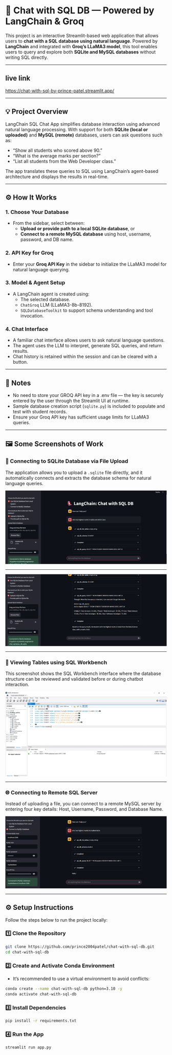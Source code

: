 # 🦜 Chat with SQL DB — Powered by LangChain & Groq

This project is an interactive Streamlit-based web application that allows users to **chat with a SQL database using natural language**. Powered by **LangChain** and integrated with **Groq’s LLaMA3 model**, this tool enables users to query and explore both **SQLite and MySQL databases** without writing SQL directly.

---
## live link
https://chat-with-sql-by-prince-patel.streamlit.app/

---
## 💡 Project Overview

LangChain SQL Chat App simplifies database interaction using advanced natural language processing. With support for both **SQLite (local or uploaded)** and **MySQL (remote)** databases, users can ask questions such as:

- “Show all students who scored above 90.”
- “What is the average marks per section?”
- “List all students from the Web Developer class.”

The app translates these queries to SQL using LangChain’s agent-based architecture and displays the results in real-time.

---

## ⚙️ How It Works

### 1. **Choose Your Database**
- From the sidebar, select between:
  - **Upload or provide path to a local SQLite database**, or
  - **Connect to a remote MySQL database** using host, username, password, and DB name.

### 2. **API Key for Groq**
- Enter your **Groq API Key** in the sidebar to initialize the LLaMA3 model for natural language querying.

### 3. **Model & Agent Setup**
- A LangChain agent is created using:
  - The selected database.
  - `ChatGroq` LLM (LLaMA3-8b-8192).
  - `SQLDatabaseToolkit` to support schema understanding and tool invocation.

### 4. **Chat Interface**
- A familiar chat interface allows users to ask natural language questions.
- The agent uses the LLM to interpret, generate SQL queries, and return results.
- Chat history is retained within the session and can be cleared with a button.

---

## 📌 Notes

- No need to store your GROQ API key in a .env file — the key is securely entered by the user through the Streamlit UI at runtime.
- Sample database creation script (`sqlite.py`) is included to populate and test with student records.
- Ensure your Groq API key has sufficient usage limits for LLaMA3 queries.

---

## 🖼️ Some Screenshots of Work

### 📁 Connecting to SQLite Database via File Upload
The application allows you to upload a `.sqlite` file directly, and it automatically connects and extracts the database schema for natural language queries.

![](img-1.png)

---

![](img-2.png)

---

### 🧰 Viewing Tables using SQL Workbench
This screenshot shows the SQL Workbench interface where the database structure can be reviewed and validated before or during chatbot interaction.

![](img-3.png)

---

### 🌐 Connecting to Remote SQL Server
Instead of uploading a file, you can connect to a remote MySQL server by entering four key details: Host, Username, Password, and Database Name.

![](img-4.png)

---

## ⚙️ Setup Instructions

Follow the steps below to run the project locally:

### 1️⃣ Clone the Repository

```bash
git clone https://github.com/prince2004patel/chat-with-sql-db.git
cd chat-with-sql-db
```

### 2️⃣ Create and Activate Conda Environment
- It’s recommended to use a virtual environment to avoid conflicts:
```bash
conda create --name chat-with-sql-db python=3.10 -y
conda activate chat-with-sql-db
```

### 3️⃣ Install Dependencies
```bash
pip install -r requirements.txt
```

### 4️⃣ Run the App
```bash
streamlit run app.py
```

